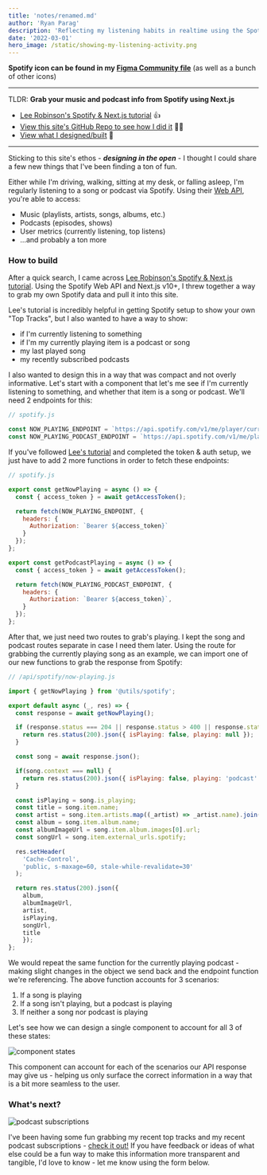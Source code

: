 ```yaml
---
title: 'notes/renamed.md'
author: 'Ryan Parag'
description: 'Reflecting my listening habits in realtime using the Spotify Web API and Next.js'
date: '2022-03-01'
hero_image: /static/showing-my-listening-activity.png
---
```


**Spotify icon can be found in my [Figma Community file](https://www.figma.com/community/file/883736445420096182/Big-Sur-Icons)** (as well as a bunch of other icons)

------------------

TLDR:
**Grab your music and podcast info from Spotify using Next.js**
- [Lee Robinson's Spotify & Next.js tutorial](https://leerob.io/blog/spotify-api-nextjs) 👍
- [View this site's GitHub Repo to see how I did it](https://github.com/ryan-parag/notes.ryanparag.com) 👨‍💻
- [View what I designed/built](/listening/music) 🎉

------------------

Sticking to this site's ethos - _**designing in the open**_ - I thought I could share a few new things that I've been finding a ton of fun.

Either while I'm driving, walking, sitting at my desk, or falling asleep, I'm regularly listening to a song or podcast via Spotify. Using their [Web API](https://developer.spotify.com/documentation/web-api/), you're able to access:
- Music (playlists, artists, songs, albums, etc.)
- Podcasts (episodes, shows)
- User metrics (currently listening, top listens)
- ...and probably a ton more

### How to build

After a quick search, I came across [Lee Robinson's Spotify & Next.js tutorial](https://leerob.io/blog/spotify-api-nextjs). Using the Spotify Web API and Next.js v10+, I threw together a way to grab my own Spotify data and pull it into this site.

Lee's tutorial is incredibly helpful in getting Spotify setup to show your own "Top Tracks", but I also wanted to have a way to show:
- if I'm currently listening to something
- if I'm my currently playing item is a podcast or song
- my last played song
- my recently subscribed podcasts

I also wanted to design this in a way that was compact and not overly informative. Let's start with a component that let's me see if I'm currently listening to something, and whether that item is a song or podcast. We'll need 2 endpoints for this:

```js
// spotify.js

const NOW_PLAYING_ENDPOINT = `https://api.spotify.com/v1/me/player/currently-playing`;
const NOW_PLAYING_PODCAST_ENDPOINT = `https://api.spotify.com/v1/me/player/currently-playing/?additional_types=episode`;
```

If you've followed [Lee's tutorial](https://leerob.io/blog/spotify-api-nextjs) and completed the token & auth setup, we just have to add 2 more functions in order to fetch these endpoints:

```js
// spotify.js

export const getNowPlaying = async () => {
  const { access_token } = await getAccessToken();

  return fetch(NOW_PLAYING_ENDPOINT, {
    headers: {
      Authorization: `Bearer ${access_token}`
    }
  });
};

export const getPodcastPlaying = async () => {
  const { access_token } = await getAccessToken();

  return fetch(NOW_PLAYING_PODCAST_ENDPOINT, {
    headers: {
      Authorization: `Bearer ${access_token}`,
    }
  });
};
```

After that, we just need two routes to grab's playing. I kept the song and podcast routes separate in case I need them later. Using the route for grabbing the currently playing song as an example, we can import one of our new functions to grab the response from Spotify:

```js
// /api/spotify/now-playing.js

import { getNowPlaying } from '@utils/spotify';

export default async (_, res) => {
  const response = await getNowPlaying();

  if (response.status === 204 || response.status > 400 || response.status === 500) {
    return res.status(200).json({ isPlaying: false, playing: null });
  }

  const song = await response.json();

  if(song.context === null) {
    return res.status(200).json({ isPlaying: false, playing: 'podcast' });
  }

  const isPlaying = song.is_playing;
  const title = song.item.name;
  const artist = song.item.artists.map((_artist) => _artist.name).join(', ');
  const album = song.item.album.name;
  const albumImageUrl = song.item.album.images[0].url;
  const songUrl = song.item.external_urls.spotify;

  res.setHeader(
    'Cache-Control',
    'public, s-maxage=60, stale-while-revalidate=30'
  );

  return res.status(200).json({
    album,
    albumImageUrl,
    artist,
    isPlaying,
    songUrl,
    title
    });
};
```

We would repeat the same function for the currently playing podcast - making slight changes in the object we send back and the endpoint function we're referencing. The above function accounts for 3 scenarios:
1. If a song is playing
2. If a song isn't playing, but a podcast is playing
3. If neither a song nor podcast is playing

Let's see how we can design a single component to account for all 3 of these states:

![component states](/../static/showing-my-listening-activity_1.png)

This component can account for each of the scenarios our API response may give us - helping us only surface the correct information in a way that is a bit more seamless to the user.

### What's next?

![podcast subscriptions](/../static/showing-my-listening-activity_2.png)

I've been having some fun grabbing my recent top tracks and my recent podcast subscriptions - [check it out!](/listening/music) If you have feedback or ideas of what else could be a fun way to make this information more transparent and tangible, I'd love to know - let me know using the form below.
